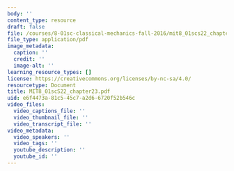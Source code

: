 ```yaml
---
body: ''
content_type: resource
draft: false
file: /courses/8-01sc-classical-mechanics-fall-2016/mit8_01scs22_chapter23.pdf
file_type: application/pdf
image_metadata:
  caption: ''
  credit: ''
  image-alt: ''
learning_resource_types: []
license: https://creativecommons.org/licenses/by-nc-sa/4.0/
resourcetype: Document
title: MIT8_01scS22_chapter23.pdf
uid: e6f4473a-81c5-45c7-a2d6-6720f52b546c
video_files:
  video_captions_file: ''
  video_thumbnail_file: ''
  video_transcript_file: ''
video_metadata:
  video_speakers: ''
  video_tags: ''
  youtube_description: ''
  youtube_id: ''
---
```

